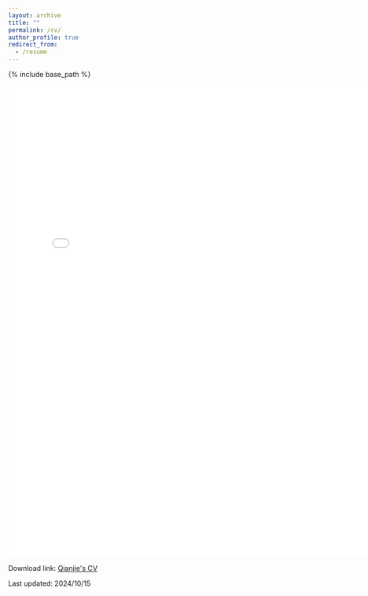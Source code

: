 ```yaml
---
layout: archive
title: ""
permalink: /cv/
author_profile: true
redirect_from:
  - /resume
---
```


{% include base_path %}

<embed src="../files/Qianjie_Wei_s_CV.pdf" width="780" height="960" type='application/pdf'>

<p>Download link: <a href="../files/Qianjie_Wei_s_CV.pdf">Qianjie's CV</a></p>
<p>Last updated: 2024/10/15</p>
